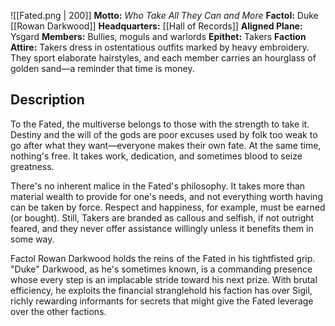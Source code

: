 ![[Fated.png | 200]]
**Motto:** *Who Take All They Can and More*
**Factol:** Duke [[Rowan Darkwood]]
**Headquarters:** [[Hall of Records]]
**Aligned Plane:** Ysgard
**Members:** Bullies, moguls and warlords
**Epithet:** Takers
**Faction Attire:** Takers dress in ostentatious outfits marked by heavy embroidery. They sport elaborate hairstyles, and each member carries an hourglass of golden sand—a reminder that time is money.

## Description

To the Fated, the multiverse belongs to those with the strength to take it. Destiny and the will of the gods are poor excuses used by folk too weak to go after what they want—everyone makes their own fate. At the same time, nothing's free. It takes work, dedication, and sometimes blood to seize greatness. 

There's no inherent malice in the Fated's philosophy. It takes more than material wealth to provide for one's needs, and not everything worth having can be taken by force. Respect and happiness, for example, must be earned (or bought). Still, Takers are branded as callous and selfish, if not outright feared, and they never offer assistance willingly unless it benefits them in some way. 

Factol Rowan Darkwood holds the reins of the Fated in his tightfisted grip. "Duke" Darkwood, as he's sometimes known, is a commanding presence whose every step is an implacable stride toward his next prize. With brutal efficiency, he exploits the financial stranglehold his faction has over Sigil, richly rewarding informants for secrets that might give the Fated leverage over the other factions.